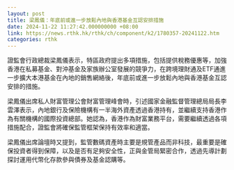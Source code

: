 ```yaml
---
layout: post
title: 梁鳳儀：年底前或進一步放鬆內地與香港基金互認安排措施
date: 2024-11-22 11:27:42.000000000 +08:00
link: https://news.rthk.hk/rthk/ch/component/k2/1780357-20241122.htm
categories: rthk
---
```


證監會行政總裁梁鳳儀表示，特區政府提出多項措施，包括提供稅務優惠等，加強香港在私募基金、對沖基金及家族辦公室發展的競爭力，在跨境理財通及ETF通進一步擴大本港基金在內地的銷售網絡後，年底前或進一步放鬆內地與香港基金互認安排的措施。

梁鳳儀出席私人財富管理公會財富管理峰會時，引述國家金融監督管理總局局長李雲澤表示，內地銀行及保險機構有一半海外資產透過香港持有，並繼續支持香港作為有關機構的國際投資總部。她認為，香港作為財富業務平台，需要繼續透過各項措施配合，證監會將確保監管框架保持有效率和適當。

梁鳳儀出席論壇時又提到，監管數碼資產時主要是規管產品而非科技，最重要是確保投資者得到保障，以及是否有足夠安全性，正與金管局緊密合作，透過先導計劃探討運用代幣化存款參與債券及基金認購等。
